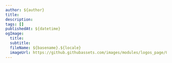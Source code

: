 ```yaml
---
author: ${author}
title:
description:
tags: []
publishedAt: ${datetime}
ogImage:
  title:
  subtitle:
  fileName: ${basename}.${locale}
  imageUrl: https://github.githubassets.com/images/modules/logos_page/Octocat.png
---
```

